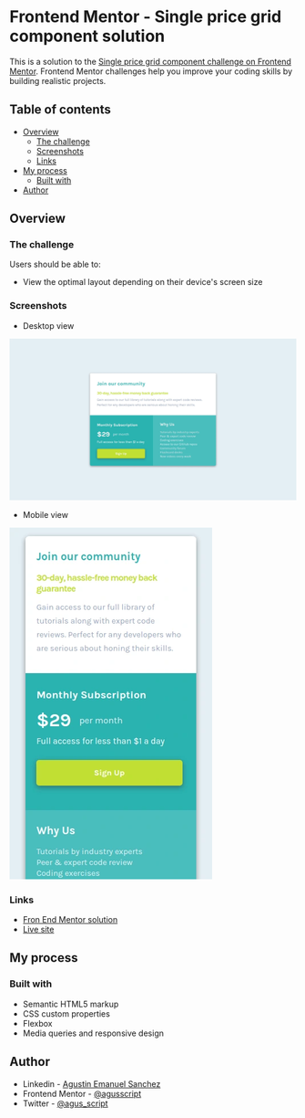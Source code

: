# Frontend Mentor - Single price grid component solution

This is a solution to the [Single price grid component challenge on Frontend Mentor](https://www.frontendmentor.io/challenges/single-price-grid-component-5ce41129d0ff452fec5abbbc). Frontend Mentor challenges help you improve your coding skills by building realistic projects. 

## Table of contents

- [Overview](#overview)
  - [The challenge](#the-challenge)
  - [Screenshots](#screenshots)
  - [Links](#links)
- [My process](#my-process)
  - [Built with](#built-with)
- [Author](#author)


## Overview

### The challenge

Users should be able to:

- View the optimal layout depending on their device's screen size

### Screenshots

- Desktop view

![](images/screenshot.webp)

- Mobile view

![](images/screenshot-mobile.webp)

### Links

- [Fron End Mentor solution](https://www.frontendmentor.io/solutions/single-price-grid-component-ps9SuiWTSu)
- [Live site](https://codepen.io/agusscript/pen/poOXzMa)

## My process

### Built with

- Semantic HTML5 markup
- CSS custom properties
- Flexbox
- Media queries and responsive design

## Author

- Linkedin - [Agustin Emanuel Sanchez](https://www.linkedin.com/in/agustin-emanuel-sanchez-4b2807240/)
- Frontend Mentor - [@agusscript](https://www.frontendmentor.io/profile/agusscript)
- Twitter - [@agus_script](https://twitter.com/agus_script)
